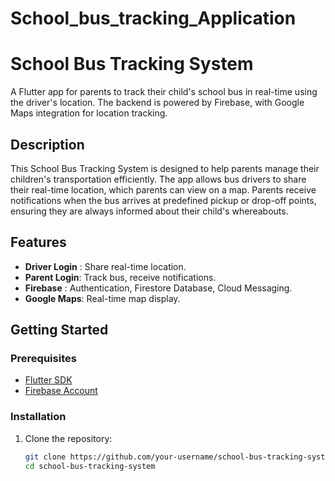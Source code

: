 # School_bus_tracking_Application

# School Bus Tracking System

A Flutter app for parents to track their child's school bus in real-time using the driver's location. The backend is powered by Firebase, with Google Maps integration for location tracking.

## Description

This School Bus Tracking System is designed to help parents manage their children's transportation efficiently. The app allows bus drivers to share their real-time location, which parents can view on a map. Parents receive notifications when the bus arrives at predefined pickup or drop-off points, ensuring they are always informed about their child's whereabouts.

## Features

- **Driver Login** : Share real-time location.
- **Parent Login**: Track bus, receive notifications.
- **Firebase** : Authentication, Firestore Database, Cloud Messaging.
- **Google Maps**: Real-time map display.


## Getting Started


### Prerequisites

- [Flutter SDK](https://flutter.dev/docs/get-started/install)
- [Firebase Account](https://firebase.google.com/)

### Installation

1. Clone the repository:
   ```bash
   git clone https://github.com/your-username/school-bus-tracking-system.git
   cd school-bus-tracking-system

